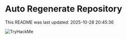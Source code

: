 # Auto Regenerate Repository

This README was last updated: 2025-10-28 20:45:36

 ![TryHackMe](https://tryhackme.com/badge/533634)
